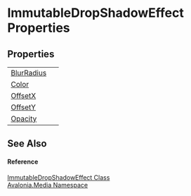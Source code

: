 # ImmutableDropShadowEffect Properties




## Properties
<table>
<tr>
<td><a href="P_Avalonia_Media_ImmutableDropShadowEffect_BlurRadius">BlurRadius</a></td>
<td> </td>
</tr>
<tr>
<td><a href="P_Avalonia_Media_ImmutableDropShadowEffect_Color">Color</a></td>
<td> </td>
</tr>
<tr>
<td><a href="P_Avalonia_Media_ImmutableDropShadowEffect_OffsetX">OffsetX</a></td>
<td> </td>
</tr>
<tr>
<td><a href="P_Avalonia_Media_ImmutableDropShadowEffect_OffsetY">OffsetY</a></td>
<td> </td>
</tr>
<tr>
<td><a href="P_Avalonia_Media_ImmutableDropShadowEffect_Opacity">Opacity</a></td>
<td> </td>
</tr>
</table>

## See Also


#### Reference
<a href="T_Avalonia_Media_ImmutableDropShadowEffect">ImmutableDropShadowEffect Class</a>  
<a href="N_Avalonia_Media">Avalonia.Media Namespace</a>  

